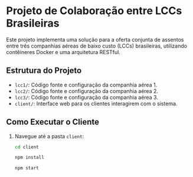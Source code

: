 # Projeto de Colaboração entre LCCs Brasileiras

Este projeto implementa uma solução para a oferta conjunta de assentos entre três companhias aéreas de baixo custo (LCCs) brasileiras, utilizando contêineres Docker e uma arquitetura RESTful.

## Estrutura do Projeto

- `lcc1/`: Código fonte e configuração da companhia aérea 1.
- `lcc2/`: Código fonte e configuração da companhia aérea 2.
- `lcc3/`: Código fonte e configuração da companhia aérea 3.
- `client/`: Interface web para os clientes interagirem com o sistema.


## Como Executar o Cliente

1. Navegue até a pasta `client`:

   ```bash
   cd client

   npm install
   
   npm start

